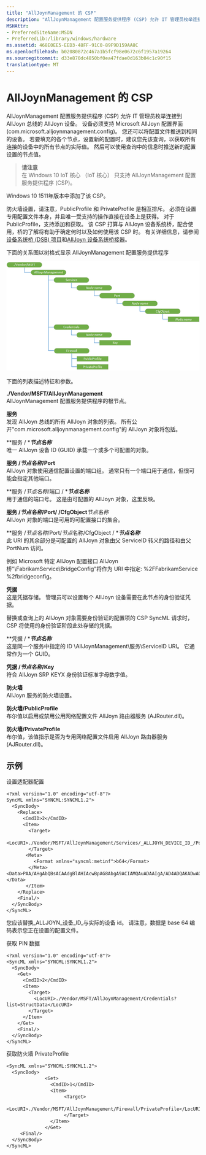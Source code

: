 ```yaml
---
title: "AllJoynManagement 的 CSP"
description: "AllJoynManagement 配置服务提供程序 (CSP) 允许 IT 管理员枚举连接到 AllJoyn 总线的 AllJoyn 设备。"
MSHAttr:
- PreferredSiteName:MSDN
- PreferredLib:/library/windows/hardware
ms.assetid: 468E0EE5-EED3-48FF-91C0-89F9D159AA8C
ms.openlocfilehash: b02080872c467a1b5fcf98e0672c6f1957a19264
ms.sourcegitcommit: d33e870dc4850bf0ea47fdae0d163b04c1c90f15
translationtype: MT
---
```

# <a name="alljoynmanagement-csp"></a>AllJoynManagement 的 CSP


AllJoynManagement 配置服务提供程序 (CSP) 允许 IT 管理员枚举连接到 AllJoyn 总线的 AllJoyn 设备。 设备必须支持 Microsoft AllJoyn 配置界面 (com.microsoft.alljoynmanagement.config)。 您还可以将配置文件推送到相同的设备。 若要填充的各个节点，设置新的配置时，建议您先该查询，以获取所有连接的设备中的所有节点的实际值。 然后可以使用查询中的信息时推送新的配置设置的节点值。

> **请注意**  
在 Windows 10 IoT 核心 （IoT 核心） 只支持 AllJoynManagement 配置服务提供程序 (CSP)。

Windows 10 1511年版本中添加了该 CSP。

 

防火墙设置，请注意，PublicProfile 和 PrivateProfile 是相互排斥。 必须在设置专用配置文件本身，并且唯一受支持的操作直接在设备上是获得。 对于 PublicProfile，支持添加和获取。 该 CSP 打算与 AllJoyn 设备系统桥，配合使用，桥的了解将有助于确定何时以及如何使用该 CSP 时。 有关详细信息，请参阅[设备系统桥 (DSB) 项目](http://go.microsoft.com/fwlink/p/?LinkId=615876)和[AllJoyn 设备系统桥接器](http://go.microsoft.com/fwlink/p/?LinkId=615877)。

下面的关系图以树格式显示 AllJoynManagement 配置服务提供程序

![alljoynmanagement 的 csp 图](images/provisioning-csp-alljoynmanagement.png)

下面的列表描述特征和参数。

<a href="" id="--vendor-msft-alljoynmanagement"></a>**./Vendor/MSFT/AllJoynManagement**  
AllJoynManagement 配置服务提供程序的根节点。

<a href="" id="services"></a>**服务**  
发现 AllJoyn 总线的所有 AllJoyn 对象的列表。 所有公开"com.microsoft.alljoynmanagement.config"的 AllJoyn 对象将包括。

<a href="" id="services-node-name"></a>**服务 / ***_节点名称_**  
唯一 AllJoyn 设备 ID (GUID) 承载一个或多个可配置的对象。

<a href="" id="services-node-name-port"></a>**服务 /*节点名称*/Port**  
AllJoyn 对象使用通信配置设置的端口组。 通常只有一个端口用于通信，但很可能会指定其他端口。

<a href="" id="services-node-name-port-node-name"></a>**服务 /*节点名称*/端口 / ***_节点名称_**  
用于通信的端口号。 这是由可配置的 AllJoyn 对象，这里反映。

<a href="" id="services-node-name-port-node-name-cfgobject"></a>**服务 /*节点名称*/Port/ /CfgObject***节点名称*  
AllJoyn 对象的端口是可用的可配置接口的集合。

<a href="" id="services-node-name-port-node-name-cfgobject-node-name"></a>**服务 /*节点名称*/Port/*节点*名称/CfgObject / ***_节点名称_**  
此 URI 的其余部分是可配置的 AllJoyn 对象由父 ServiceID 转义的路径和由父 PortNum 访问。

例如 Microsoft 特定 AllJoyn 配置接口 AllJoyn 桥"\\FabrikamService\\BridgeConfig"将作为 URI 中指定: %2FFabrikamService %2fbridgeconfig。

<a href="" id="credentials"></a>**凭据**  
这是凭据存储。 管理员可以设置每个 AllJoyn 设备需要在此节点的身份验证凭据。

替换或查询上的 AllJoyn 对象需要身份验证的配置项的 CSP SyncML 请求时，CSP 将使用的身份验证阶段此处存储的凭据。

<a href="" id="credentials-node-name"></a>**凭据 / ***_节点名称_**  
这是同一个服务中指定的 ID \\AllJoynManagement\\服务\\ServiceID URI。 它通常作为一个 GUID。

<a href="" id="credentials-node-name-key"></a>**凭据 /*节点名称*/Key**  
符合 AllJoyn SRP KEYX 身份验证标准字母数字值。

<a href="" id="firewall"></a>**防火墙**  
AllJoyn 服务的防火墙设置。

<a href="" id="firewall-publicprofile"></a>**防火墙/PublicProfile**  
布尔值以启用或禁用公用网络配置文件 AllJoyn 路由器服务 (AJRouter.dll)。

<a href="" id="firewall-privateprofile"></a>**防火墙/PrivateProfile**  
布尔值，该值指示是否为专用网络配置文件启用 AllJoyn 路由器服务 (AJRouter.dll)。

## <a name="examples"></a>示例


设置适配器配置

``` syntax
<?xml version="1.0" encoding="utf-8"?>
SyncML xmlns="SYNCML:SYNCML1.2">
  <SyncBody>
    <Replace>
      <CmdID>2</CmdID>
      <Item>
        <Target>
          <LocURI>./Vendor/MSFT/AllJoynManagement/Services/_ALLJOYN_DEVICE_ID_/Port/27/Configuration/%2FDSBService%2FAdapterConfig</LocURI>
        </Target>
       <Meta>
          <Format xmlns="syncml:metinf">b64</Format>
        </Meta>       <Data>PAA/AHgAbQBsACAAdgBlAHIAcwBpAG8AbgA9ACIAMQAuADAAIgA/AD4ADQAKADwAQgBhAGMATgBlAHQAQwBmAGcAPgANAAoACQA8AEIAQgBNAEQAUwBlAHIAdgBlAHIAPgANAAoACQAJADwASQBQAEEAZABkAHIAZQBzAHMAPgAxADIANwAuADAALgAwAC4AMQA8AC8ASQBQAEEAZABkAHIAZQBzAHMAPgANAAoACQAJADwAUABvAHIAdAA+ADQANwA4ADAAOAA8AC8AUABvAHIAdAA+AA0ACgAJADwALwBCAEIATQBEAFMAZQByAHYAZQByAD4ADQAKADwALwBCAGEAYwBOAGUAdABDAGYAZwA+AA0ACgAAAA==</Data>
       </Item>
    </Replace>
    <Final/>
  </SyncBody>
</SyncML>
```

您应该替换\_ALLJOYN\_设备\_ID\_与实际的设备 id。 请注意，数据是 base 64 编码表示您正在设置的配置文件。

获取 PIN 数据

``` syntax
<?xml version="1.0" encoding="utf-8"?>
<SyncML xmlns="SYNCML:SYNCML1.2">
  <SyncBody>
    <Get>
      <CmdID>2</CmdID>
      <Item>
        <Target>
          <LocURI>./Vendor/MSFT/AllJoynManagement/Credentials?list=StructData</LocURI>
        </Target>
      </Item>
    </Get>
    <Final/>
  </SyncBody>
</SyncML>
```

获取防火墙 PrivateProfile

``` syntax
<SyncML xmlns="SYNCML:SYNCML1.2">
  <SyncBody>         
              <Get>
                <CmdID>1</CmdID>
                <Item>
                     <Target>
                       <LocURI>./Vendor/MSFT/AllJoynManagement/Firewall/PrivateProfile</LocURI>
                     </Target>
                </Item>
              </Get>        
     <Final/>
  </SyncBody>
</SyncML>
```

 

 






